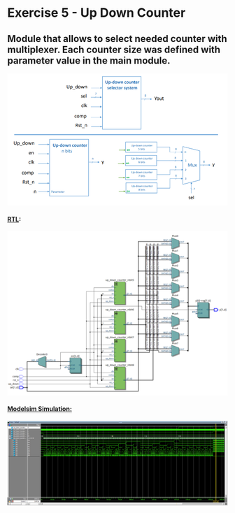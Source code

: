 # Exercise 5 - Up Down Counter
## Module that allows to select needed counter with multiplexer. Each counter size was defined with parameter value in the main module.
![alt text](https://github.com/pawelgates/Verilog-Projects/blob/main/Exercise%205%20-%20Up%20Down%20Counter/pics/scheme.png)

#### <ins>RTL</ins>:
![alt text](https://github.com/pawelgates/Verilog-Projects/blob/main/Exercise%205%20-%20Up%20Down%20Counter/pics/RTL.png)
#### <ins>Modelsim Simulation:</ins>
![alt text](https://github.com/pawelgates/Verilog-Projects/blob/main/Exercise%205%20-%20Up%20Down%20Counter/pics/tb.png)
